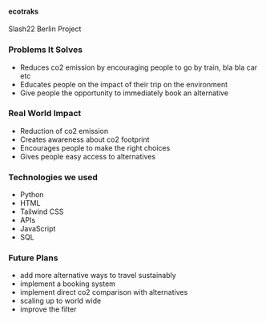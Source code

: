 #### ecotraks
Slash22 Berlin Project

### Problems It Solves
- Reduces co2 emission by encouraging people to go by train, bla bla car etc
-  Educates people on the impact of their trip on the environment
- Give people the opportunity to immediately book an alternative
### Real World Impact
- Reduction of co2 emission
- Creates awareness about co2 footprint
- Encourages people to make the right choices
- Gives people easy access to alternatives
### Technologies we used
- Python
- HTML
- Tailwind CSS
- APIs
- JavaScript
- SQL
### Future Plans
- add more alternative ways to travel sustainably
- implement a booking system
- implement direct co2 comparison with alternatives
- scaling up to world wide
- improve the filter